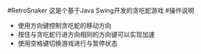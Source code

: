 #RetroSnaker
这是个基于Java Swing开发的贪吃蛇游戏
#操作说明

- 使用方向键控制贪吃蛇的移动方向
- 按住与贪吃蛇行进方向相同的方向键可以实现加速
- 使用空格键切换游戏进行与暂停状态